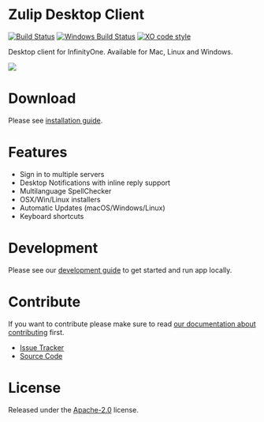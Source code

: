 # Zulip Desktop Client
[![Build Status](https://travis-ci.org/infinityoneframework/infinityone-electron.svg?branch=master)](https://travis-ci.org/infinityoneframework/infinityone-electron)
[![Windows Build Status](https://ci.appveyor.com/api/projects/status/github/infinityoneframework/infinityone-electron?branch=master&svg=true)](https://ci.appveyor.com/project/akashnimare/zulip-electron/branch/master)
[![XO code style](https://img.shields.io/badge/code_style-XO-5ed9c7.svg)](https://github.com/sindresorhus/xo)

Desktop client for InfinityOne. Available for Mac, Linux and Windows.

<img src="http://i.imgur.com/ChzTq4F.png"/>

# Download
Please see [installation guide](https://zulipchat.com/help/desktop-app-install-guide).

# Features
* Sign in to multiple servers
* Desktop Notifications with inline reply support
* Multilanguage SpellChecker
* OSX/Win/Linux installers
* Automatic Updates (macOS/Windows/Linux)
* Keyboard shortcuts

# Development
Please see our [development guide](./development.md) to get started and run app locally.

# Contribute

If you want to contribute please make sure to read [our documentation about contributing](./CONTRIBUTING.md) first.

* [Issue Tracker](https://github.com/infinityoneframework/infinityone-electron/issues)
* [Source Code](https://github.com/infinityoneframework/infinityone-electron/)

# License
Released under the [Apache-2.0](./LICENSE) license.
